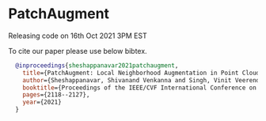 # PatchAugment

Releasing code on 16th Oct 2021 3PM EST



To cite our paper please use below bibtex.
  
```BibTex
  @inproceedings{sheshappanavar2021patchaugment,
    title={PatchAugment: Local Neighborhood Augmentation in Point Cloud Classification},
    author={Sheshappanavar, Shivanand Venkanna and Singh, Vinit Veerendraveer and Kambhamettu, Chandra},
    booktitle={Proceedings of the IEEE/CVF International Conference on Computer Vision},
    pages={2118--2127},
    year={2021}
  }
```
